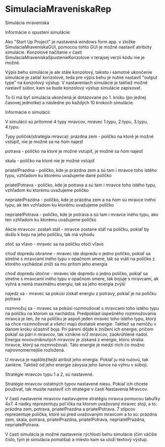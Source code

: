 # SimulaciaMraveniskaRep
Simulácia mraveniska

Informácie o spustení simulácie:

Ako "Start Up Project" je nastavená windows form app. v zložke SimulaciaMraveniskaGUI, pomocou tohto GUI je možné nastaviť atribúty simulácie. Konzolové načítanie v časti SimulaciaMraveniskaSpustenieKonzolove v terajsej verzii kódu nie je možné.

Výpis behu simulácie je ale stále konzolový, takisto i samotné ukončenie simulácie je zatiaľ konzolové, teda pre výpis behu 
je nutné nastaviť "output type" na konzolový výstup.
V nastaveniach simulácie je taktiež možné nastaviť súbor, kam sa bude konzolový výstup simulácie zapisovať.

To či má byť simulácia ukončená je dotazované po 1. kroku (po jednej časovej jednotke) a následne po každých 10 krokoch simulácie.

Informácie o simulácii:

V simulácii sú prítomné 4 typy mravcov, mravec 1.typu, 2.typu, 3.typu, 4.typu.

Typy políčok(stratégia mravca):
prázdna zem - políčko na ktoré je možné vstúpiť,
nie je možné sa na ňom najesť

potrava - políčko na ktoré je možné vstúpiť,
je možné sa ňom najesť

skala - políčko na ktoré nie je možné vstúpiť

priatelPrazdna - políčko, kde je prázdna zem a sú tam
i mravce toho istého typu, vzhľadom ku ktorému uvažujeme
dané políčko

priatelPotrava - políčko, kde je potrava a sú tam i mravce toho
istého typu, vzhľadom ku ktorému uvažujeme políčko

nepriatelPrazdna - políčko, kde je prázdna zem a na ňom sú 
mravce iného typu, ak ten vzhľadom ku ktorému  uvažujeme 
políčko

nepriatelPotrava - políčko, kde je potrava a sú tam i mravce
iného typu, ako ten vzhľadom ku ktorému uvažujeme 
políčko

Akcie mravcov:
zostaň stáť - mravce zostane stáť na políčku, pokiaľ by došlo k
boju na jeho políčku, tak má výhodu

otoč sa vľavo - mravec sa na políčku otočí vľavo

choď dopredu obranne - mravec ide dopredu o jedno políčko, pokiaľ sa stretne s
mravcami iného typu v opačnom smere, tak sa vráti na políčko z ktorého vychádzal
zníži sa mu pritom jeho energia

choď dopredu útočne - mravec ide dopredu o jedno políčko, pokiaľ sa stretne s
mravcami iného typu v opačnom smere, tak bojuje s mravcami, ak vyhrá a 
nemá maximálnu energiu, tak sa jeho energia zvýši

najedz sa - mravec sa pokúsi získať energiu z potravy, pokiaľ je na políčku potrava

rozmnožuj sa - mravec sa pokúsi rozmnožovať s mravcami toho istého typu na 
políčku na ktorom sa nachádza. Predpoklad úspešného rozmnožovania mravca
je ten, že na políčku je aspoň jeden mravec toho istého typu, ktorý sa chce rozmnožovať
a všetci majú dostatok energie. Taktiež sa nemôžu v danom kroku účastniť boja.
Pri párení dôjde k znížení ich energie, pričom pokiaľ sa pári n mravcov, tak vznikne n/2 
mravcov, zaokrúhlené nadol. Energia novovzniknutých mravcov je získaná z energie, ktorú
stratia mravce, ktorý sa rozmnožovali. Táto energie je medzi nich čo možno najrovnomernejšie
rozložená.

U mravca je najdôležitejší atribút jeho energia. Pokiaľ ju má nulovú, tak zanikne. Taktiež od
jeho energie závysia jeho šance na výhru v súboji.

Stratégie mravcov typu 1 a 2, sú nastavené. 

Stratégie mravcov ostatných typov nastavené niesu. 
Pokiaľ ich chcete používať, tak musíte nastaviť ich stratégie v časti Nastavenia Mravcov.

V časti nastavenie mravcov nastavujeme stratégiu mravca pomocou tabuľky 4x7.
4 riadky reprezentuju pol´íčka na ktorom uvažovaný mravec stoji, a to: prázdna zem, potrava,
priatelPrazdna a priatelPotrava.
7 stlpcov reprezentuje políčka, ktoré sú pred uvažovaným mravcom a to sú:
prázdna zem, skala, potrava, priatelPrazdna, priatelPotrava, nepriatelPrazdna, nepriatelPotrava.

V časti simulácia je možné nastavenie rýchlosti behu simulácie (čím väčšie číslo, tým je simulácia
pomalšia) a miesto kam sa uloží textový výstup.

